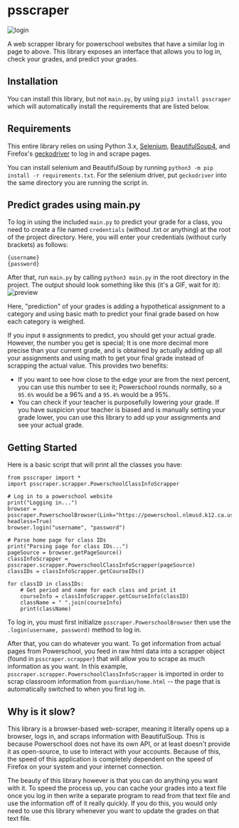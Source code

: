 # psscraper
![login](preview/login.png)

A web scrapper library for powerschool websites that have a similar log in page to above. This library exposes an interface that allows you to log in, check your grades, and predict your grades.

## Installation
You can install this library, but not `main.py`, by using `pip3 install psscraper` which will automatically install the requirements that are listed below.

## Requirements
This entire library relies on using Python 3.x, [Selenium](https://github.com/SeleniumHQ/selenium), [BeautifulSoup4](https://pypi.org/project/beautifulsoup4/), and Firefox's [geckodriver](https://github.com/SeleniumHQ/selenium) to log in and scrape pages. 

You can install selenium and BeautifulSoup by running `python3 -m pip install -r requirements.txt`. For the selenium driver, put `geckodriver` into the same directory you are running the script in. 

## Predict grades using main.py
To log in using the included `main.py` to predict your grade for a class, you need to create a file named `credentials` (without .txt or anything) at the root of the project directory. Here, you will enter your credentials (without curly brackets) as follows:

    {username}
    {password}
    
After that, run `main.py` by calling `python3 main.py` in the root directory in the project. The output should look something like this (it's a GIF, wait for it):
![preview](preview/main.gif)

Here, "prediction" of your grades is adding a hypothetical assignment to a category and using basic math to predict your final grade based on how each category is weighed.

If you input `0` assignments to predict, you should get your actual grade. However, the number you get is special; It is one more decimal more precise than your current grade, and is obtained by actually adding up all your assignments and using math to get your final grade instead of scrapping the actual value. This provides two benefits:

* If you want to see how close to the edge your are from the next percent, you can use this number to see it; Powerschool rounds normally, so a `95.6%` would be a 96% and a `95.4%` would be a 95%.
* You can check if your teacher is purposefully lowering your grade. If you have suspicion your teacher is biased and is manually setting your grade lower, you can use this library to add up your assignments and see your actual grade. 

## Getting Started
Here is a basic script that will print all the classes you have:

    from psscraper import *
    import psscraper.scrapper.PowerschoolClassInfoScrapper
    
    # Log in to a powerschool website
    print("Logging in...")
    browser = psscraper.PowerschoolBrowser(Link="https://powerschool.nlmusd.k12.ca.us/", headless=True)
    browser.login("username", "password")

    # Parse home page for class IDs
    print("Parsing page for class IDs...")
    pageSource = browser.getPageSource()
    classInfoScrapper = psscraper.scrapper.PowerschoolClassInfoScrapper(pageSource)
    classIDs = classInfoScrapper.getCourseIDs()

    for classID in classIDs:
        # Get period and name for each class and print it
        courseInfo = classInfoScrapper.getCourseInfo(classID)
        className = " ".join(courseInfo)
        print(className)

To log in, you must first initialize `psscraper.PowerschoolBrowser` then use the `.login(username, password)` method to log in. 

After that, you can do whatever you want. To get information from actual pages from Powerschool, you feed in raw html data into a scrapper object (found in `psscraper.scrapper`) that will allow you to scrape as much information as you want. In this example, `psscraper.scrapper.PowerschoolClassInfoScrapper` is imported in order to scrap classroom information from `guardian/home.html` -- the page that is automatically switched to when you first log in. 

## Why is it slow?
This library is a browser-based web-scraper, meaning it literally opens up a browser, logs in, and scraps information with BeautifulSoup. This is because Powerschool does not have its own API, or at least doesn't provide it as open-source, to use to interact with your accounts. Because of this, the speed of this application is completely dependent on the speed of Firefox on your system and your internet connection. 

The beauty of this library however is that you can do anything you want with it. To speed the process up, you can cache your grades into a text file once you log in then write a separate program to read from that text file and use the information off of it really quickly. If you do this, you would only need to use this library whenever you want to update the grades on that text file. 




